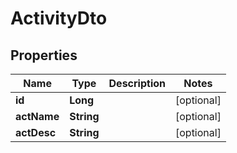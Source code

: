 

# ActivityDto


## Properties

| Name | Type | Description | Notes |
|------------ | ------------- | ------------- | -------------|
|**id** | **Long** |  |  [optional] |
|**actName** | **String** |  |  [optional] |
|**actDesc** | **String** |  |  [optional] |



